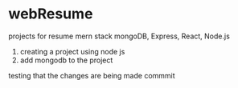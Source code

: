 # webResume
projects for resume
mern stack
mongoDB, Express, React, Node.js



1. creating a project using node js
2. add mongodb to the project



testing that the changes are being made
commmit